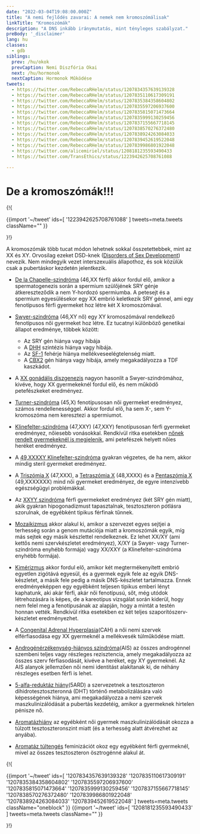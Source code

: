 ```yaml
---
date: "2022-03-04T19:08:00.000Z"
title: "A nemi fejlődés zavarai: A nemek nem kromoszómálisak"
linkTitle: "Kromoszómák"
description: "A DNS inkább iránymutatás, mint tényleges szabályzat."
preBody: '_disclaimer'
lang: hu
classes:
  - gdb
siblings:
  prev: /hu/okok
  prevCaption: Nemi Diszfória Okai
  next: /hu/hormonok
  nextCaption: Hormonok Mûködése
tweets:
  - https://twitter.com/RebeccaRHelm/status/1207834357639139328
  - https://twitter.com/RebeccaRHelm/status/1207835110617309191
  - https://twitter.com/RebeccaRHelm/status/1207835384358604802
  - https://twitter.com/RebeccaRHelm/status/1207835597206937600
  - https://twitter.com/RebeccaRHelm/status/1207835815071473664
  - https://twitter.com/RebeccaRHelm/status/1207835999130259456
  - https://twitter.com/RebeccaRHelm/status/1207837155667718145
  - https://twitter.com/RebeccaRHelm/status/1207838570276372480
  - https://twitter.com/RebeccaRHelm/status/1207838924263084033
  - https://twitter.com/RebeccaRHelm/status/1207839452619522048
  - https://twitter.com/RebeccaRHelm/status/1207839986801922048
  - https://twitter.com/alicemiriel/status/1208181235593490433
  - https://twitter.com/TransEthics/status/1223942625708761088

---
```


# De a kromoszómák!!!

{!{ <div class="gutter">
  {{import '~/tweet' ids=[
    '1223942625708761088'
  ] tweets=meta.tweets className="" }}
</div>}!}


A kromoszómák több tucat módon lehetnek sokkal összetettebbek, mint az XX és XY. Orvosilag ezeket DSD-knek ([Disorders of Sex Development](https://en.wikipedia.org/wiki/Disorders_of_sex_development)) nevezik. Nem mindegyik vezet interszexuális állapothoz, és sok közülük csak a pubertáskor kezdetén jelentkezik.

- [De la Chapelle-szindróma](https://en.wikipedia.org/wiki/XX_male_syndrome) (46,XX férfi) akkor fordul elő, amikor a spermatogenezis során a spermium szülőjének SRY génje átkereszteződik a nem Y-hordozó spermiumba. A petesejt és a spermium egyesülésekor egy XX embrió keletkezik SRY génnel, ami egy fenotípusos férfi gyermeket hoz létre két X kromoszómával.

- [Swyer-szindróma](https://en.wikipedia.org/wiki/Swyer_syndrome) (46,XY nő) egy XY kromoszómával rendelkező fenotípusos női gyermeket hoz létre. Ez tucatnyi különböző genetikai állapot eredménye, többek között:

  - Az SRY gén hiánya vagy hibája
  - A [DHH](https://en.wikipedia.org/wiki/Desert_hedgehog_(protein)) szintézis hiánya vagy hibája.
  - Az [SF-1](https://en.wikipedia.org/wiki/Steroidogenic_factor_1) fehérje hiánya mellékveseelégtelenség miatt.
  - A [CBX2](https://en.wikipedia.org/wiki/CBX2_(gene)) gén hiánya vagy hibája, amely megakadályozza a TDF kaszkádot.

- A [XX gonádális diszgenezis](https://en.wikipedia.org/wiki/XX_gonadal_dysgenesis) nagyon hasonlít a Swyer-szindrómához, kivéve, hogy XX gyermekeknél fordul elő, és nem működő petefészkeket eredményez.


- [Turner-szindróma](https://hu.wikipedia.org/wiki/Turner-szindr%C3%B3ma) (45,X) fenotípusosan női gyermeket eredményez, számos rendellenességgel. Akkor fordul elő, ha sem X-, sem Y-kromoszóma nem keresztezi a spermiumot.

- [Klinefelter-szindróma](https://hu.wikipedia.org/wiki/Klinefelter-szindr%C3%B3ma) (47,XXY) (47,XXY) fenotípusosan férfi gyermeket eredményez, nőiesebb vonásokkal. Rendkívül ritka esetekben [nőnek rendelt gyermekeknél is megjelenik](https://www.ncbi.nlm.nih.gov/pubmed/15755052), ami petefészek helyett nőies heréket eredményez.

- A [49,XXXXY Klinefelter-szindróma](https://en.wikipedia.org/wiki/49,XXXXY) gyakran végzetes, de ha nem, akkor mindig steril gyermeket eredményez.

- A [Triszómia X](https://hu.wikipedia.org/wiki/Tripla_X-szindr%C3%B3ma) (47,XXX), a [Tetraszómia X](https://en.wikipedia.org/wiki/Tetrasomy_X) (48,XXXX) és a [Pentaszómia X](https://en.wikipedia.org/wiki/49,_XXXXX) (49,XXXXXXX) mind női gyermeket eredményez, de egyre intenzívebb egészségügyi problémákkal.

- Az [XXYY szindróma](https://en.wikipedia.org/wiki/XXYY_syndrome) férfi gyermekeket eredményez (két SRY gén miatt), akik gyakran hipogonadizmust tapasztalnak, tesztoszteron pótlásra szorulnak, de egyébként tipikus férfinak tűnnek.

- [Mozaikizmus](https://hu.wikipedia.org/wiki/Genetikai_mozaik) akkor alakul ki, amikor a szervezet egyes sejtjei a terhesség során a genom mutációja miatt a kromoszómák egyik, míg más sejtek egy másik készlettel rendelkeznek. Ez lehet XX/XY (ami kettős nemi szervkészletet eredményez), X/XY (a Swyer- vagy Turner-szindróma enyhébb formája) vagy XX/XXY (a Klinefelter-szindróma enyhébb formája).

- [Kimérizmus](https://hu.wikipedia.org/wiki/Kim%C3%A9ra_(biol%C3%B3gia)) akkor fordul elő, amikor két megtermékenyített embrió egyetlen zigótává egyesül, és a gyermek egyik fele az egyik DNS-készletet, a másik fele pedig a másik DNS-készletet tartalmazza. Ennek eredményeképpen egy egyébként teljesen tipikus emberi lényt kaphatunk, aki akár férfi, akár női fenotípusú, sőt, még utódok létrehozására is képes, de a kareotípus vizsgálat során kiderül, hogy nem felel meg a fenotípusának az alapján, hogy a mintát a testén honnan vették. Rendkívül ritka esetekben ez két teljes szaporítószerv-készletet eredményezhet.

- A [Congenital Adrenal Hyperplasia](https://en.wikipedia.org/wiki/Congenital_adrenal_hyperplasia)(CAH) a női nemi szervek elférfiasodása egy XX gyermeknél a mellékvesék túlműködése miatt.

- [Androgénérzékenység-hiányos szindróma](https://hu.wikipedia.org/wiki/Androg%C3%A9n-inszenzitivit%C3%A1si_szindr%C3%B3ma)(AIS) az összes androgénnel szembeni teljes vagy részleges rezisztencia, amely megakadályozza az összes szerv férfiasodását, kivéve a heréket, egy XY gyermeknél. Az AIS alanyok jellemzően női nemi identitást alakítanak ki, de néhány részleges esetben férfi is lehet.

- [5-alfa-reduktáz hiány](https://en.wikipedia.org/wiki/5-alpha-reductase_deficiency)(5ARD) a szervezetnek a tesztoszteron dihidrotesztoszteronná (DHT) történő metabolizálására való képességének hiánya, ami megakadályozza a nemi szervek maszkulinizálódását a pubertás kezdetéig, amikor a gyermeknek hirtelen pénisze nő.

- [Aromatázhiány](https://en.wikipedia.org/wiki/Aromatase_deficiency) az egyébként női gyermek maszkulinizálódását okozza a túlzott tesztoszteronszint miatt (és a terhesség alatt átvérezhet az anyába).

- [Aromatáz túltengés](https://en.wikipedia.org/wiki/Aromatase_excess_syndrome) feminizációt okoz egy egyébként férfi gyermeknél, mivel az összes tesztoszteron ösztrogénné alakul át.

{!{ <div class="span34 center print-span2">
  {{import '~/tweet' ids=[
    '1207834357639139328'
    '1207835110617309191'
    '1207835384358604802'
    '1207835597206937600'
    '1207835815071473664'
    '1207835999130259456'
    '1207837155667718145'
    '1207838570276372480'
    '1207839986801922048'
    '1207838924263084033'
    '1207839452619522048'
  ] tweets=meta.tweets className="oneblock" }}
  {{import '~/tweet' ids=[
    '1208181235593490433'
  ] tweets=meta.tweets className="" }}
</div>}!}
